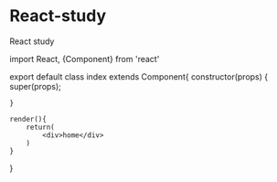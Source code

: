 # React-study
React study


import React, {Component} from 'react'

export default class index extends Component{
    constructor(props) {
        super(props);
        
    }

    render(){
        return(
            <div>home</div>
        )
    }
    
}
